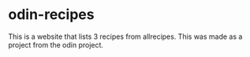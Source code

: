 # odin-recipes

This is a website that lists 3 recipes from allrecipes.
This was made as a project from the odin project.
